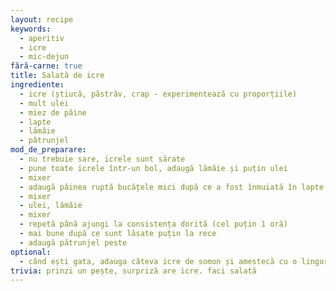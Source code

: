 ```yaml
---
layout: recipe
keywords:
  - aperitiv
  - icre
  - mic-dejun
fără-carne: true
title: Salată de icre
ingrediente:
  - icre (știucă, păstrăv, crap - experimentează cu proporțiile)
  - mult ulei
  - miez de pâine
  - lapte
  - lămâie
  - pătrunjel
mod_de_preparare:
  - nu trebuie sare, icrele sunt sărate
  - pune toate icrele într-un bol, adaugă lămâie și puțin ulei
  - mixer
  - adaugă pâinea ruptă bucățele mici după ce a fost înmuiată în lapte și apoi stoarsă
  - mixer
  - ulei, lămâie
  - mixer
  - repetă până ajungi la consistența dorită (cel puțin 1 oră)
  - mai bune după ce sunt lăsate puțin la rece
  - adaugă pătrunjel peste
optional:
  - când ești gata, adauga câteva icre de somon și amestecă cu o lingură fără să le spargi
trivia: prinzi un pește, surpriză are icre. faci salată
---
```

